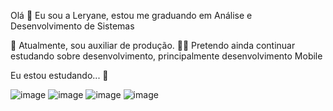 Olá 👋
Eu sou a Leryane, estou me graduando em Análise e Desenvolvimento de Sistemas

🔭 Atualmente, sou auxiliar de produção.
🧑‍🎓 Pretendo ainda continuar estudando sobre desenvolvimento, principalmente desenvolvimento Mobile

Eu estou estudando... 🧩

![image](https://github.com/Leeryane/Read.me/assets/138252093/e4410123-d9fd-490d-b982-d6979c41acec) ![image](https://github.com/Leeryane/Read.me/assets/138252093/9374a9ff-234a-4e3a-925e-ecf9e1aebd05) ![image](https://github.com/Leeryane/Read.me/assets/138252093/fb1847e8-dc56-4d90-a221-4c1c68287dcd) ![image](https://github.com/Leeryane/Read.me/assets/138252093/ef7e2e37-1509-4f57-9e60-8f0f951ea97b)



